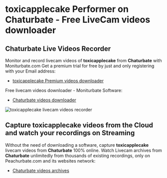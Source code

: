 # toxicapplecake Performer on Chaturbate - Free LiveCam videos downloader

## Chaturbate Live Videos Recorder

Monitor and record livecam videos of **toxicapplecake** from **Chaturbate** with Moniturbate.com
Get a premium trial for free by just and only registering with your Email address:
* [toxicapplecake Premium videos downloader](https://moniturbate.com/request-demo-licence-key.html)

Free livecam videos downloader - Moniturbate Software:
* [Chaturbate videos downloader](https://moniturbate.com/moniturbate-download-software.html)

![toxicapplecake livecam videos recorder](https://peachurnet.com/templates/moniturbate-software.png)


## Capture toxicapplecake videos from the Cloud and watch your recordings on Streaming

Without the need of downloading a software, capture **toxicapplecake** livecam videos from **Chaturbate** 100% online.
Watch Livecam archives from **Chaturbate** unlimitedly from thousands of existing recordings, only on Peachurbate.com and its websites network:
* [Chaturbate videos archives](https://peachurnet.com/)
